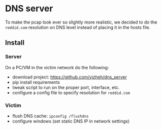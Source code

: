 # DNS server
To make the pcap look ever so slightly more realistic, we decided to do the `reddid.com` resolution on DNS level instead of placing it in the hosts file.

## Install
### Server
On a PC/VM in the victim network do the following:
- download project: https://github.com/yizheh/dns_server
- pip install requirements
- tweak script to run on the proper port, interface, etc.
- configure a config file to specify resolution for `reddid.com`

### Victim
- flush DNS cache: `ipconfig /flushdns`
- configure windows (set static DNS IP in network settings)